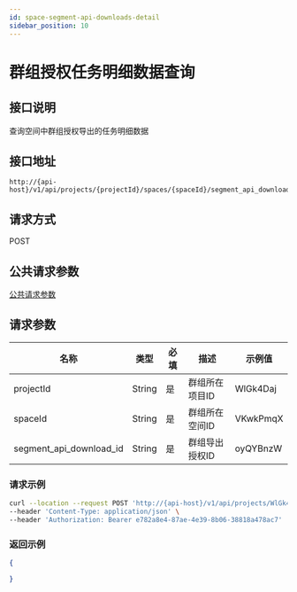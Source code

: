 ```yaml
---
id: space-segment-api-downloads-detail
sidebar_position: 10
---
```


# 群组授权任务明细数据查询

## 接口说明

查询空间中群组授权导出的任务明细数据

## 接口地址

```
http://{api-host}/v1/api/projects/{projectId}/spaces/{spaceId}/segment_api_downloads/{segment_api_download_id}/detail
```

## 请求方式

POST

## 公共请求参数

[公共请求参数](../../open-api#公共请求参数)

## 请求参数

| 名称      | 类型   | 必填 | 描述                 | 示例值        |
| --------- | ------ | ---- | -------------------- | ------------- |
| projectId  | String | 是   | 群组所在项目ID | WlGk4Daj |
| spaceId  | String | 是   | 群组所在空间ID | VKwkPmqX 
| segment_api_download_id  | String | 是   | 群组导出授权ID | oyQYBnzW 


### 请求示例

```bash
curl --location --request POST 'http://{api-host}/v1/api/projects/WlGk4Daj/spaces/VKwkPmqX/segment_api_downloads/oyQYBnzW/detail' \
--header 'Content-Type: application/json' \
--header 'Authorization: Bearer e782a8e4-87ae-4e39-8b06-38818a478ac7' 
```

### 返回示例

```json
{

}
```